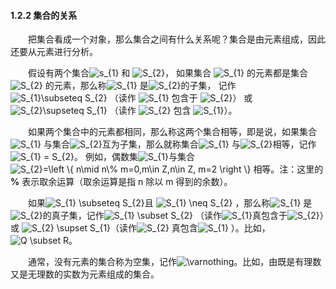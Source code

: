 #### 1.2.2 集合的关系

&emsp;&emsp;把集合看成一个对象，那么集合之间有什么关系呢？集合是由元素组成，因此还要从元素进行分析。

&emsp;&emsp;假设有两个集合<img src="https://latex.codecogs.com/gif.latex?\dpi{120}&space;s_{1}" title="s_{1}" />
和
<img src="https://latex.codecogs.com/gif.latex?\dpi{120}&space;S_{2}" title="S_{2}" />， 如果集合
<img src="https://latex.codecogs.com/gif.latex?\dpi{120}&space;S_{1}" title="S_{1}" />
的元素都是集合<img src="https://latex.codecogs.com/gif.latex?\dpi{120}&space;S_{2}" title="S_{2}" />
的元素，那么称<img src="https://latex.codecogs.com/gif.latex?\dpi{120}&space;S_{1}" title="S_{1}" />
是<img src="https://latex.codecogs.com/gif.latex?\dpi{120}&space;S_{2}" title="S_{2}" />的子集，
记作<img src="https://latex.codecogs.com/gif.latex?\dpi{120}&space;S_{1}\subseteq&space;S_{2}" title="S_{1}\subseteq S_{2}" />
（读作 <img src="https://latex.codecogs.com/gif.latex?\dpi{120}&space;S_{1}" title="S_{1}" /> 包含于 <img src="https://latex.codecogs.com/gif.latex?\dpi{120}&space;S_{2}" title="S_{2}" />）
或 <img src="https://latex.codecogs.com/gif.latex?\dpi{120}&space;S_{2}\supseteq&space;S_{1}" title="S_{2}\supseteq S_{1}" />
（读作 <img src="https://latex.codecogs.com/gif.latex?\dpi{120}&space;S_{2}" title="S_{2}" />  包含 <img src="https://latex.codecogs.com/gif.latex?\dpi{120}&space;S_{1}" title="S_{1}" />）。

&emsp;&emsp;如果两个集合中的元素都相同，那么称这两个集合相等，即是说，如果集合<img src="https://latex.codecogs.com/gif.latex?\dpi{120}&space;S_{1}" title="S_{1}" />
与集合<img src="https://latex.codecogs.com/gif.latex?\dpi{120}&space;S_{2}" title="S_{2}" />互为子集，那么就称集合<img src="https://latex.codecogs.com/gif.latex?\dpi{120}&space;S_{1}" title="S_{1}" />
与<img src="https://latex.codecogs.com/gif.latex?\dpi{120}&space;S_{2}" title="S_{2}" />相等，记作<img src="https://latex.codecogs.com/gif.latex?S_{1}&space;=&space;S_{2}" title="S_{1} = S_{2}" />。
例如，偶数集<img src="https://latex.codecogs.com/gif.latex?\dpi{120}&space;S_{1}" title="S_{1}" />与集合
<img src="https://latex.codecogs.com/gif.latex?S_{2}=\left&space;\{&space;n\mid&space;n\%&space;m=0,m\in&space;Z,n\in&space;Z,&space;m=2&space;\right&space;\}" title="S_{2}=\left \{ n\mid n\% m=0,m\in Z,n\in Z, m=2 \right \}" />
相等。注：这里的 **%** 表示取余运算（取余运算是指 n 除以 m 得到的余数）。

&emsp;&emsp;如果<img src="https://latex.codecogs.com/gif.latex?S_{1}&space;\subseteq&space;S_{2}" title="S_{1} \subseteq S_{2}" />且
<img src="https://latex.codecogs.com/gif.latex?S_{1}&space;\neq&space;S_{2}" title="S_{1} \neq S_{2}" /> ，那么称<img src="https://latex.codecogs.com/gif.latex?\dpi{120}&space;S_{1}" title="S_{1}" />
是<img src="https://latex.codecogs.com/gif.latex?\dpi{120}&space;S_{2}" title="S_{2}" />的真子集，记作<img src="https://latex.codecogs.com/gif.latex?S_{1}&space;\subset&space;S_{2}" title="S_{1} \subset S_{2}" />
（读作<img src="https://latex.codecogs.com/gif.latex?\dpi{120}&space;S_{1}" title="S_{1}" />真包含于<img src="https://latex.codecogs.com/gif.latex?\dpi{120}&space;S_{2}" title="S_{2}" />）或
<img src="https://latex.codecogs.com/gif.latex?S_{2}&space;\supset&space;S_{1}" title="S_{2} \supset S_{1}" />（读作<img src="https://latex.codecogs.com/gif.latex?\dpi{120}&space;S_{2}" title="S_{2}" />
真包含<img src="https://latex.codecogs.com/gif.latex?\dpi{120}&space;S_{1}" title="S_{1}" /> ）。比如， <img src="https://latex.codecogs.com/gif.latex?Q&space;\subset&space;R" title="Q \subset R" />。

&emsp;&emsp;通常，没有元素的集合称为空集，记作<img src="https://latex.codecogs.com/gif.latex?\varnothing" title="\varnothing" />。比如，由既是有理数又是无理数的实数为元素组成的集合。